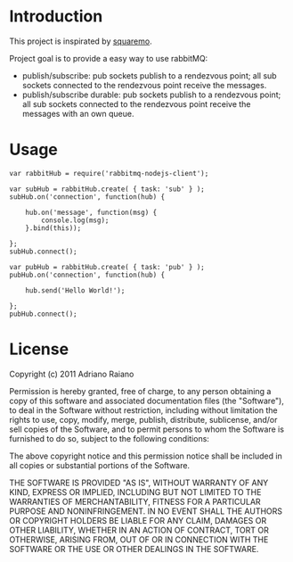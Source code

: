 # Introduction

This project is inspirated by [squaremo](https://github.com/squaremo/rabbit.js).

Project goal is to provide a easy way to use rabbitMQ:

- publish/subscribe: pub sockets publish to a rendezvous point; all sub sockets connected to the rendezvous point receive the messages.
- publish/subscribe durable: pub sockets publish to a rendezvous point; all sub sockets connected to the rendezvous point receive the messages with an own queue.

# Usage

	var rabbitHub = require('rabbitmq-nodejs-client');

	var subHub = rabbitHub.create( { task: 'sub' } );
    subHub.on('connection', function(hub) {

        hub.on('message', function(msg) {
            console.log(msg);
        }.bind(this));

    };
    subHub.connect();

    var pubHub = rabbitHub.create( { task: 'pub' } );
    pubHub.on('connection', function(hub) {

        hub.send('Hello World!');

    };
    pubHub.connect();


# License

Copyright (c) 2011 Adriano Raiano

Permission is hereby granted, free of charge, to any person obtaining a copy
of this software and associated documentation files (the "Software"), to deal
in the Software without restriction, including without limitation the rights
to use, copy, modify, merge, publish, distribute, sublicense, and/or sell
copies of the Software, and to permit persons to whom the Software is
furnished to do so, subject to the following conditions:

The above copyright notice and this permission notice shall be included in
all copies or substantial portions of the Software.

THE SOFTWARE IS PROVIDED "AS IS", WITHOUT WARRANTY OF ANY KIND, EXPRESS OR
IMPLIED, INCLUDING BUT NOT LIMITED TO THE WARRANTIES OF MERCHANTABILITY,
FITNESS FOR A PARTICULAR PURPOSE AND NONINFRINGEMENT. IN NO EVENT SHALL THE
AUTHORS OR COPYRIGHT HOLDERS BE LIABLE FOR ANY CLAIM, DAMAGES OR OTHER
LIABILITY, WHETHER IN AN ACTION OF CONTRACT, TORT OR OTHERWISE, ARISING FROM,
OUT OF OR IN CONNECTION WITH THE SOFTWARE OR THE USE OR OTHER DEALINGS IN
THE SOFTWARE.